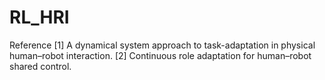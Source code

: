 # RL_HRI
Reference
[1] A dynamical system approach to task-adaptation in physical human–robot interaction.
[2] Continuous role adaptation for human–robot shared control.
